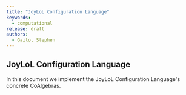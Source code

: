 ```yaml
---
title: "JoyLoL Configuration Language"
keywords: 
  - computational
release: draft
authors:
  - Gaito, Stephen
---
```


## JoyLoL Configuration Language

In this document we implement the JoyLoL Configuration Language's concrete 
CoAlgebras.
